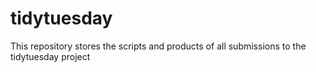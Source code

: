 # tidytuesday
This repository stores the scripts and products of all submissions to the tidytuesday project
